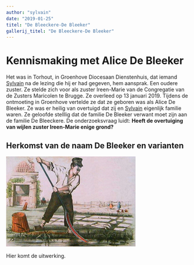 ```yaml
---
author: "sylvain"
date: "2019-01-25"
titel: "De Bleeckere-De Bleeker"
gallerij_titel: "De Bleeckere-De Bleeker"
---
```

# Kennismaking met Alice De Bleeker

Het was in Torhout, in Groenhove Diocesaan Dienstenhuis, dat iemand [Sylvain](1950-sylvain-de-bleeckere) na de lezing die hij er had gegeven, hem aansprak. Een oudere zuster. Ze stelde zich voor als zuster Ireen-Marie van de Congregatie van de Zusters Maricolen te Brugge. Ze overleed op 13 januari 2019. Tijdens de ontmoeting in Groenhove vertelde ze dat ze geboren was als Alice De Bleeker. Ze was er heilig van overtuigd dat zij en [Sylvain](1950-sylvain-de-bleeckere) eigenlijk familie waren. Ze geloofde stelllig dat de familie De Bleeker verwant moet zijn aan de familie De Bleeckere. De onderzoeksvraag luidt: **Heeft  de overtuiging van wijlen zuster Ireen-Marie enige grond?**    

## Herkomst van de naam De Bleeker en varianten

![bleker](bleker.jpg)

Hier komt de uitwerking.